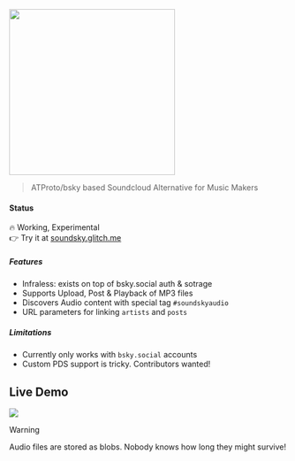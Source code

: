 <img src="https://github.com/user-attachments/assets/3cc1d361-7fdb-43c9-a90e-b4e81f93d754" width=300 >

> ATProto/bsky based Soundcloud Alternative for Music Makers

#### Status
🔥 Working, Experimental<br>
👉 Try it at [soundsky.glitch.me](https://soundsky.glitch.me)<br>

##### Features
- Infraless: exists on top of bsky.social auth & sotrage
- Supports Upload, Post & Playback of MP3 files
- Discovers Audio content with special tag `#soundskyaudio`
- URL parameters for linking `artists` and `posts`

##### Limitations
- Currently only works with `bsky.social` accounts
- Custom PDS support is tricky. Contributors wanted!


## Live Demo
<a href="https://soundsky.glitch.me">
<img src="https://github.com/user-attachments/assets/5883bb43-d087-45ad-8a31-87e6ef0162b4">
</a>


> [!WARNING]
> Audio files are stored as blobs. Nobody knows how long they might survive!
